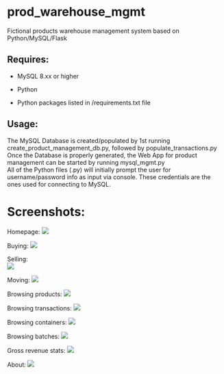 # prod_warehouse_mgmt
Fictional products warehouse management system based on Python/MySQL/Flask  


## Requires:  

- MySQL 8.xx or higher  

- Python  

-  Python packages listed in /requirements.txt file  


## Usage:  

The MySQL Database is created/populated by 1st running create_product_management_db.py, followed by populate_transactions.py  
Once the Database is properly generated, the Web App for product management can be started by running mysql_mgmt.py  
All of the Python files (.py) will initially prompt the user for username/password info as input via console.
These credentials are the ones used for connecting to MySQL.


# Screenshots:  
  
Homepage:
![](https://github.com/fariastulioa/prod_warehouse_mgmt/tree/main/screenshots/print00.PNG)  
  
    
Buying:
![](https://github.com/fariastulioa/prod_warehouse_mgmt/tree/main/screenshots/print01_compra.PNG)  
 
   
Selling:  
![](https://github.com/fariastulioa/prod_warehouse_mgmt/tree/main/screenshots/print02_venda.PNG)  
   
   
Moving:
![](https://github.com/fariastulioa/prod_warehouse_mgmt/tree/main/screenshots/print03_mov.PNG)  
  
    
Browsing products:
![](https://github.com/fariastulioa/prod_warehouse_mgmt/tree/main/screenshots/print04_prods.PNG)  
 
   
Browsing transactions:
![](https://github.com/fariastulioa/prod_warehouse_mgmt/tree/main/screenshots/print05_trans.PNG)  
   
   
Browsing containers:
![](https://github.com/fariastulioa/prod_warehouse_mgmt/tree/main/screenshots/print06_cont.PNG)
  
    
Browsing batches:
![](https://github.com/fariastulioa/prod_warehouse_mgmt/tree/main/screenshots/print07_lotes.PNG) 
 
   
Gross revenue stats:
![](https://github.com/fariastulioa/prod_warehouse_mgmt/tree/main/screenshots/print08_stats.PNG)  


About:
![](https://github.com/fariastulioa/prod_warehouse_mgmt/tree/main/screenshots/print09_about.PNG)
